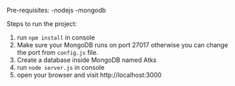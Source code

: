 Pre-requisites:
-nodejs
-mongodb

Steps to run the project:
1. run `npm install` in console
2. Make sure your MongoDB runs on port 27017 otherwise you can change the port from `config.js` file. 
3. Create a database inside MongoDB named Atks
4. run `node server.js` in console
5. open your browser and visit http://localhost:3000
